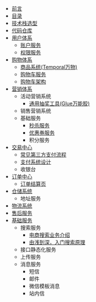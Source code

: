 - [前言](/)
- [目录](/guide)
- [技术栈选型](/?id=技术栈选型)
- [代码仓库](/?id=代码仓库)
- [用户体系](/src/account/?id=用户体系)
    + [账户服务](/src/account/?id=架构设计)
    + [权限服务](/src/account/?id=后台权限管理)
- [购物体系](/src/shopping/cart?id=购物体系)
    + [商品系统(Temporal万物)](/src/shopping/product?id=商品系统)
    + [购物车服务](/src/shopping/cart?id=购物车服务)
    + [购物车架构](/src/shopping/cart?id=购物车架构)
- [营销体系](/src/promotion/?id=营销体系)
    + 活动营销系统
        * [通用抽奖工具(Glue万能胶)](/src/promotion/glue)
    + 销售营销系统
    + 基础服务
        * [秒杀服务](/src/promotion/seckill?id=秒杀服务)
        * [优惠券服务](/src/promotion/coupon?id=优惠券服务)
        * 积分服务
- [交易中心](/src/trade/)
    + [常见第三方支付流程](/src/trade/?id=常见第三方支付流程)
    + [支付系统设计](/src/trade/?id=支付系统设计)
    + 收银台
- [订单中心](/src/order/)
    + [订单结算页](/src/order/checkout)
- [仓储系统](/src/warehouse/)
    + 地址服务
- [物流系统](/src/express/)
- [售后服务](/src/aftersale/)
- [基础服务](/src/base/)
    + 搜索服务
        * [电商搜索业务介绍](/src/base/search/business)
        * [由浅到深，入门搜索原理](/src/base/search/tech)
    + 接口静态化服务
    + 上传服务
    + 消息服务
        * 短信
        * 邮件
        * 微信模板消息
        * 站内信